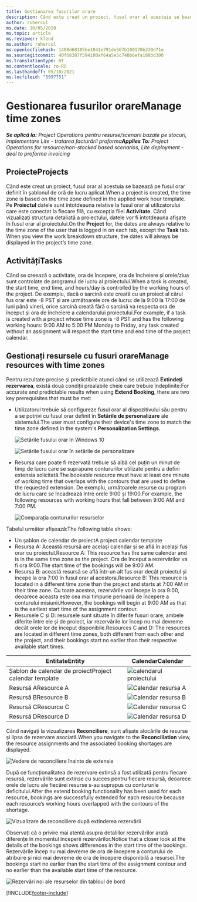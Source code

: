 ```yaml
---
title: Gestionarea fusurilor orare
description: Când este creat un proiect, fusul orar al acestuia se bazează pe fusul orar definit în șablonul de oră de lucru aplicat.
author: ruhercul
ms.date: 10/05/2020
ms.topic: article
ms.reviewer: kfend
ms.author: ruhercul
ms.openlocfilehash: 1480d68105be1041e791de567b180178b330d71e
ms.sourcegitcommit: 40f68387f594180af64a5e5c748b6efa188bd300
ms.translationtype: HT
ms.contentlocale: ro-RO
ms.lasthandoff: 05/10/2021
ms.locfileid: "5997751"
---
```

# <a name="manage-time-zones"></a><span data-ttu-id="9ed2d-103">Gestionarea fusurilor orare</span><span class="sxs-lookup"><span data-stu-id="9ed2d-103">Manage time zones</span></span>

<span data-ttu-id="9ed2d-104">_**Se aplică la:** Project Operations pentru resurse/scenarii bazate pe stocuri, implementare Lite - tratarea facturării proforma_</span><span class="sxs-lookup"><span data-stu-id="9ed2d-104">_**Applies To:** Project Operations for resource/non-stocked based scenarios, Lite deployment - deal to proforma invoicing_</span></span>


## <a name="projects"></a><span data-ttu-id="9ed2d-105">Proiecte</span><span class="sxs-lookup"><span data-stu-id="9ed2d-105">Projects</span></span>

<span data-ttu-id="9ed2d-106">Când este creat un proiect, fusul orar al acestuia se bazează pe fusul orar definit în șablonul de oră de lucru aplicat.</span><span class="sxs-lookup"><span data-stu-id="9ed2d-106">When a project is created, the time zone is based on the time zone defined in the applied work hour template.</span></span> <span data-ttu-id="9ed2d-107">Pe **Proiectul** datele sunt întotdeauna relative la fusul orar al utilizatorului care este conectat la fiecare filă, cu excepția filei **Activitate**. Când vizualizați structura detaliată a proiectului, datele vor fi întotdeauna afișate în fusul orar al proiectului.</span><span class="sxs-lookup"><span data-stu-id="9ed2d-107">On the **Project** for, the dates are always relative to the time zone of the user that is logged in on each tab, except the **Task** tab. When you view the work breakdown structure, the dates will always be displayed in the project’s time zone.</span></span>

## <a name="tasks"></a><span data-ttu-id="9ed2d-108">Activități</span><span class="sxs-lookup"><span data-stu-id="9ed2d-108">Tasks</span></span>

<span data-ttu-id="9ed2d-109">Când se creează o activitate, ora de începere, ora de încheiere și orele/ziua sunt controlate de programul de lucru al proiectului.</span><span class="sxs-lookup"><span data-stu-id="9ed2d-109">When a task is created, the start time, end time, and hours/day is controlled by the working hours of the project.</span></span> <span data-ttu-id="9ed2d-110">De exemplu, dacă o sarcină este creată cu un proiect al cărui fus orar este -8 PST și are următoarele ore de lucru: de la 9:00 la 17:00 de luni până vineri, orice sarcină creată fără o sarcină va respecta ora de început și ora de încheiere a calendarului proiectului.</span><span class="sxs-lookup"><span data-stu-id="9ed2d-110">For example, if a task is created with a project whose time zone is -8 PST and has the following working hours: 9:00 AM to 5:00 PM Monday to Friday, any task created without an assignment will respect the start time and end time of the project calendar.</span></span>

## <a name="manage-resources-with-time-zones"></a><span data-ttu-id="9ed2d-111">Gestionați resursele cu fusuri orare</span><span class="sxs-lookup"><span data-stu-id="9ed2d-111">Manage resources with time zones</span></span>

<span data-ttu-id="9ed2d-112">Pentru rezultate precise și predictibile atunci când se utilizează **Extindeți rezervarea**, există două condiții prealabile cheie care trebuie îndeplinite:</span><span class="sxs-lookup"><span data-stu-id="9ed2d-112">For accurate and predictable results when using **Extend Booking**, there are two key prerequisites that must be met:</span></span>  

- <span data-ttu-id="9ed2d-113">Utilizatorul trebuie să configureze fusul orar al dispozitivului său pentru a se potrivi cu fusul orar definit în **Setările de personalizare** ale sistemului.</span><span class="sxs-lookup"><span data-stu-id="9ed2d-113">The user must configure their device's time zone to match the time zone defined in the system's **Personalization Settings**.</span></span>
 
  ![Setările fusului orar în Windows 10](media/reconcile-assignments-03.png)

  ![Setările fusului orar în setările de personalizare](media/reconcile-assignments-04.png)
 
- <span data-ttu-id="9ed2d-116">Resursa care poate fi rezervată trebuie să aibă cel puțin un minut de timp de lucru care se suprapune contururilor utilizate pentru a defini extensia solicitată.</span><span class="sxs-lookup"><span data-stu-id="9ed2d-116">The bookable resource must have at least one minute of working time that overlaps with the contours that are used to define the requested extension.</span></span> <span data-ttu-id="9ed2d-117">De exemplu, următoarele resurse cu program de lucru care se încadrează între orele 9:00 și 19:00.</span><span class="sxs-lookup"><span data-stu-id="9ed2d-117">For example, the following resources with working hours that fall between 9:00 AM and 7:00 PM.</span></span> 

  ![Comparația contururilor resurselor](media/reconcile-assignments-05.png)

<span data-ttu-id="9ed2d-119">Tabelul următor afișează:</span><span class="sxs-lookup"><span data-stu-id="9ed2d-119">The following table shows:</span></span>

- <span data-ttu-id="9ed2d-120">Un șablon de calendar de proiect</span><span class="sxs-lookup"><span data-stu-id="9ed2d-120">A project calendar template</span></span>
- <span data-ttu-id="9ed2d-121">Resursa A: Această resursă are același calendar și se află în același fus orar cu proiectul.</span><span class="sxs-lookup"><span data-stu-id="9ed2d-121">Resource A: This resource has the same calendar and is in the same time zone as the project.</span></span> <span data-ttu-id="9ed2d-122">Ora de început a rezervărilor va fi ora 9:00.</span><span class="sxs-lookup"><span data-stu-id="9ed2d-122">The start time of the bookings will be 9:00 AM.</span></span>
- <span data-ttu-id="9ed2d-123">Resursa B: această resursă se află într-un alt fus orar decât proiectul și începe la ora 7:00 în fusul orar al acestora.</span><span class="sxs-lookup"><span data-stu-id="9ed2d-123">Resource B: This resource is located in a different time zone than the project and starts at 7:00 AM in their time zone.</span></span> <span data-ttu-id="9ed2d-124">Cu toate acestea, rezervările vor începe la ora 9:00, deoarece aceasta este cea mai timpurie perioadă de începere a conturului misiunii.</span><span class="sxs-lookup"><span data-stu-id="9ed2d-124">However, the bookings will begin at 9:00 AM as that is the earliest start time of the assignment contour.</span></span>
- <span data-ttu-id="9ed2d-125">Resursele C și D: resursele sunt situate în diferite fusuri orare, ambele diferite între ele și de proiect, iar rezervările lor încep nu mai devreme decât orele lor de început disponibile.</span><span class="sxs-lookup"><span data-stu-id="9ed2d-125">Resources C and D: The resources are located in different time zones, both different from each other and the project, and their bookings start no earlier than their respective available start times.</span></span>

|<span data-ttu-id="9ed2d-126">Entitate</span><span class="sxs-lookup"><span data-stu-id="9ed2d-126">Entity</span></span>  |<span data-ttu-id="9ed2d-127">Calendar</span><span class="sxs-lookup"><span data-stu-id="9ed2d-127">Calendar</span></span>  |
|-|-|
|<span data-ttu-id="9ed2d-128">Șablon de calendar de proiect</span><span class="sxs-lookup"><span data-stu-id="9ed2d-128">Project calendar template</span></span>   | ![calendarul proiectului](media/reconcile-assignments-06.png) |
|<span data-ttu-id="9ed2d-130">Resursă A</span><span class="sxs-lookup"><span data-stu-id="9ed2d-130">Resource A</span></span>  | ![Calendar resursa A](media/reconcile-assignments-06.png) |
|<span data-ttu-id="9ed2d-132">Resursă B</span><span class="sxs-lookup"><span data-stu-id="9ed2d-132">Resource B</span></span>  |  ![Calendar resursa B](media/reconcile-assignments-07.png) |
|<span data-ttu-id="9ed2d-134">Resursă C</span><span class="sxs-lookup"><span data-stu-id="9ed2d-134">Resource C</span></span>  |  ![Calendar resursa C](media/reconcile-assignments-08.png) |
|<span data-ttu-id="9ed2d-136">Resursă D</span><span class="sxs-lookup"><span data-stu-id="9ed2d-136">Resource D</span></span>  | ![Calendar resursa D](media/reconcile-assignments-09.png)  |
 
<span data-ttu-id="9ed2d-138">Când navigați la vizualizarea **Reconciliere**, sunt afișate alocările de resurse și lipsa de rezervare asociată.</span><span class="sxs-lookup"><span data-stu-id="9ed2d-138">When you navigate to the **Reconciliation** view, the resource assignments and the associated booking shortages are displayed.</span></span>

![Vedere de reconciliere înainte de extensie](media/reconcile-assignments-10.png)

<span data-ttu-id="9ed2d-140">După ce funcționalitatea de rezervare extinsă a fost utilizată pentru fiecare resursă, rezervările sunt extinse cu succes pentru fiecare resursă, deoarece orele de lucru ale fiecărei resurse s-au suprapus cu contururile deficitului.</span><span class="sxs-lookup"><span data-stu-id="9ed2d-140">After the extend booking functionality has been used for each resource, bookings are successfully extended for each resource because each resource’s working hours overlapped with the contours of the shortage.</span></span>

![Vizualizare de reconciliere după extinderea rezervării](media/reconcile-assignments-11.png) 

<span data-ttu-id="9ed2d-142">Observați că o privire mai atentă asupra detaliilor rezervărilor arată diferențe în momentul începerii rezervărilor.</span><span class="sxs-lookup"><span data-stu-id="9ed2d-142">Notice that a closer look at the details of the bookings shows differences in the start time of the bookings.</span></span> <span data-ttu-id="9ed2d-143">Rezervările încep nu mai devreme de ora de începere a conturului de atribuire și nici mai devreme de ora de începere disponibilă a resursei.</span><span class="sxs-lookup"><span data-stu-id="9ed2d-143">The bookings start no earlier than the start time of the assignment contour and no earlier than the available start time of the resource.</span></span>

![Rezervări noi ale resurselor din tabloul de bord](media/reconcile-assignments-12.png)


[!INCLUDE[footer-include](../includes/footer-banner.md)]